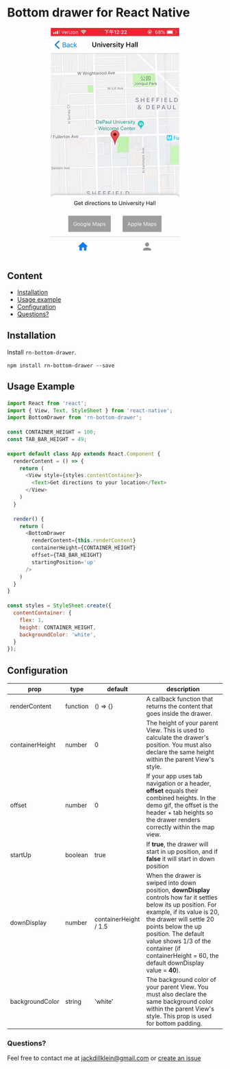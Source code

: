 # Bottom drawer for React Native

<p align="center">
  <img src="demo.gif" alt="Demo gif" width="300" />
</p>

## Content

- [Installation](#installation)
- [Usage example](#usage-example)
- [Configuration](#configuration)
- [Questions?](#questions)

## Installation

Install `rn-bottom-drawer`.

```
npm install rn-bottom-drawer --save
```

## Usage Example

```javascript
import React from 'react';
import { View, Text, StyleSheet } from 'react-native';
import BottomDrawer from 'rn-bottom-drawer';

const CONTAINER_HEIGHT = 100;
const TAB_BAR_HEIGHT = 49;

export default class App extends React.Component {
  renderContent = () => {
    return (
      <View style={styles.contentContainer}>
        <Text>Get directions to your location</Text>
      </View>
    )
  }

  render() {
    return (
      <BottomDrawer
        renderContent={this.renderContent}
        containerHeight={CONTAINER_HEIGHT}
        offset={TAB_BAR_HEIGHT}
        startingPosition='up'
      />
    )
  }
}

const styles = StyleSheet.create({
  contentContainer: {
    flex: 1,
    height: CONTAINER_HEIGHT,
    backgroundColor: 'white',
  }
});

```

## Configuration

| prop | type | default | description |
| ---- | ---- | ----| ---- |
| renderContent | function | () => {} | A callback function that returns the content that goes inside the drawer. |
| containerHeight | number | 0 | The height of your parent View. This is used to calculate the drawer's position. You must also declare the same height within the parent View's style. | 
| offset | number | 0 | If your app uses tab navigation or a header, **offset** equals their combined heights. In the demo gif, the offset is the header + tab heights so the drawer renders correctly within the map view. |
| startUp | boolean | true | If **true**, the drawer will start in up position, and if **false** it will start in down position |
| downDisplay | number | containerHeight / 1.5 | When the drawer is swiped into down position, **downDisplay** controls how far it settles below its up position. For example, if its value is 20, the drawer will settle 20 points below the up position. The default value shows 1/3 of the container (if containerHeight = 60, the default downDisplay value = **40**). |
| backgroundColor | string | 'white' | The background color of your parent View. You must also declare the same background color within the parent View's style. This prop is used for bottom padding. |

### Questions?
Feel free to contact me at [jackdillklein@gmail.com](mailto:jackdillklein@gmail.com) or [create an issue](https://github.com/jacklein/rn-bottom-drawer/issues/new)
